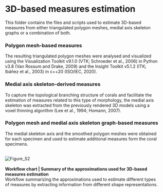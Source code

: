 # <b>3D-based measures estimation</b>

This folder contains the files and scripts used to estimate 3D-based measures from either triangulated polygon meshes, medial axis skeleton graphs or a combination of both.

### Polygon mesh-based measures
The resulting triangulated polygon meshes were analysed and visualized using the Visualization Toolkit v9.1.0 (VTK; Schroeder et al., 2006) in Python v3.8 (Van Rossum and Drake, 2009) and the Insight Toolkit v5.1.2 (ITK; Ibáñez et al., 2003) in c++20 (ISO/IEC, 2020). 

### Medial axis skeleton-derived measures
To capture the topological branching structure of corals and facilitate the estimation of measures related to this type of morphology, the medial axis skeleton was extracted from the previously rendered 3D models using a voxel thinning algorithm (Lee et al., 1994; Homann, 2007).

### Polygon mesh and medial axis skeleton graph-based measures
The medial skeleton axis and the smoothed polygon meshes were obtained for each specimen and used to estimate additional measures form the coral specimens.
<br>
<br>


![Figure_S2](https://user-images.githubusercontent.com/11543453/151872422-cfbde3a8-de5d-4eae-b550-f73368691e3e.png)
<br>
<br>
<b>Workflow chart | Summary of the approximations used for 3D-based measures estimation</b><br>
Workflow summarizing the approximations used to estimate different types of measures by extracting information from different shape representations. 
